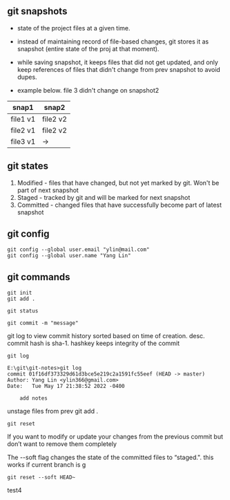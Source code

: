 ## git snapshots
* state of the project files at a given time. 
* instead of maintaining record of file-based changes, git stores it as snapshot (entire state of the proj at that moment).
* while saving snapshot, it keeps files that did not get updated, and only keep references of files that didn't change from prev snapshot to avoid dupes.

* example below. file 3 didn't change on snapshot2

|snap1|snap2|
|--|--|
|file1 v1|file2 v2|
|file2 v1 |file2 v2|
file3 v1|->|

## git states
1) Modified - files that have changed, but not yet marked by git. Won't be part of next snapshot
2) Staged - tracked by git and will be marked for next snapshot
3) Committed - changed files that have successfully become part of latest snapshot

## git config
```
git config --global user.email "ylin@mail.com"
git config --global user.name "Yang Lin"
```

## git commands
```
git init
git add .

git status

git commit -m "message"
```

git log to view commit history sorted based on time of creation. desc.
commit hash is sha-1. hashkey keeps integrity of the commit

```
git log

E:\git\git-notes>git log
commit 01f16df373329d61d3bce5e219c2a1591fc55eef (HEAD -> master)
Author: Yang Lin <ylin366@gmail.com>
Date:   Tue May 17 21:38:52 2022 -0400

    add notes
```
unstage files from prev git add .
```
git reset
```
If you want to modify or update your changes from the previous commit but don’t want to remove them completely

The --soft flag changes the state of the committed files to “staged.". this works if current branch is g
```
git reset --soft HEAD~
```

test4